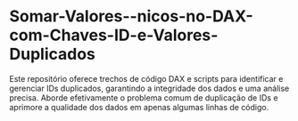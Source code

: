 # Somar-Valores--nicos-no-DAX-com-Chaves-ID-e-Valores-Duplicados
Este repositório oferece trechos de código DAX e scripts para identificar e gerenciar IDs duplicados, garantindo a integridade dos dados e uma análise precisa. Aborde efetivamente o problema comum de duplicação de IDs e aprimore a qualidade dos dados em apenas algumas linhas de código.
